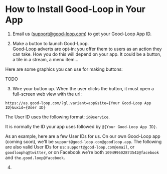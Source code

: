 
# How to Install Good-Loop in Your App

1. Email us (support@good-loop.com) to get your Good-Loop App ID.

2. Make a button to launch Good-Loop.   
Good-Loop adverts are opt-in: you offer them to users as an action they can take. How you do this will depend on your app. It could be a button, a tile in a stream, a menu item...

Here are some graphics you can use for making buttons:

TODO

3. Wire your button up. 
When the user clicks the button, it must open a full-screen web view with the url:

`https://as.good-loop.com/?gl.variant=app&site={Your Good-Loop App ID}&uxid={User ID}`

The User ID uses the following format: `id@service`.  

It is normally the ID your app uses followed by `@{Your Good-Loop App ID}`.

As an example, here are a few User IDs for us. 
On our own Good-Loop app (coming soon), we'll be 
`support@good-loop.com@goodloop.app`. The following are also valid User IDs for us: 
`support@good-loop.com@email`, or `goodloophq@twitter`, or on Facebook we're both `109499602873542@facebook` and `the.good.loop@facebook`.

4. 

